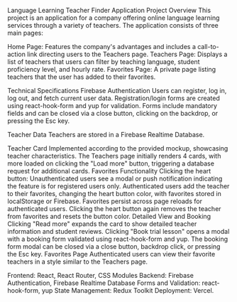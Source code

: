 Language Learning Teacher Finder Application
Project Overview
This project is an application for a company offering online language learning services through a variety of teachers. The application consists of three main pages:

Home Page: Features the company's advantages and includes a call-to-action link directing users to the Teachers page.
Teachers Page: Displays a list of teachers that users can filter by teaching language, student proficiency level, and hourly rate.
Favorites Page: A private page listing teachers that the user has added to their favorites.

Technical Specifications
Firebase Authentication
Users can register, log in, log out, and fetch current user data.
Registration/login forms are created using react-hook-form and yup for validation.
Forms include mandatory fields and can be closed via a close button, clicking on the backdrop, or pressing the Esc key.

Teacher Data
Teachers are stored in a Firebase Realtime Database.

Teacher Card
Implemented according to the provided mockup, showcasing teacher characteristics.
The Teachers page initially renders 4 cards, with more loaded on clicking the "Load more" button, triggering a database request for additional cards.
Favorites Functionality
Clicking the heart button:
Unauthenticated users see a modal or push notification indicating the feature is for registered users only.
Authenticated users add the teacher to their favorites, changing the heart button color, with favorites stored in localStorage or Firebase.
Favorites persist across page reloads for authenticated users.
Clicking the heart button again removes the teacher from favorites and resets the button color.
Detailed View and Booking
Clicking "Read more" expands the card to show detailed teacher information and student reviews.
Clicking "Book trial lesson" opens a modal with a booking form validated using react-hook-form and yup.
The booking form modal can be closed via a close button, backdrop click, or pressing the Esc key.
Favorites Page
Authenticated users can view their favorite teachers in a style similar to the Teachers page.

Frontend: React, React Router, CSS Modules
Backend: Firebase Authentication, Firebase Realtime Database
Forms and Validation: react-hook-form, yup
State Management: Redux Toolkit
Deployment: Vercel.
